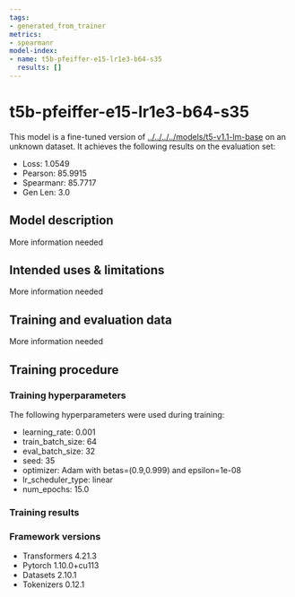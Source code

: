 ```yaml
---
tags:
- generated_from_trainer
metrics:
- spearmanr
model-index:
- name: t5b-pfeiffer-e15-lr1e3-b64-s35
  results: []
---
```


<!-- This model card has been generated automatically according to the information the Trainer had access to. You
should probably proofread and complete it, then remove this comment. -->

# t5b-pfeiffer-e15-lr1e3-b64-s35

This model is a fine-tuned version of [../../../../models/t5-v1.1-lm-base](https://huggingface.co/../../../../models/t5-v1.1-lm-base) on an unknown dataset.
It achieves the following results on the evaluation set:
- Loss: 1.0549
- Pearson: 85.9915
- Spearmanr: 85.7717
- Gen Len: 3.0

## Model description

More information needed

## Intended uses & limitations

More information needed

## Training and evaluation data

More information needed

## Training procedure

### Training hyperparameters

The following hyperparameters were used during training:
- learning_rate: 0.001
- train_batch_size: 64
- eval_batch_size: 32
- seed: 35
- optimizer: Adam with betas=(0.9,0.999) and epsilon=1e-08
- lr_scheduler_type: linear
- num_epochs: 15.0

### Training results



### Framework versions

- Transformers 4.21.3
- Pytorch 1.10.0+cu113
- Datasets 2.10.1
- Tokenizers 0.12.1
